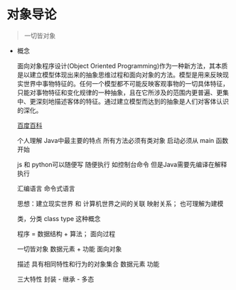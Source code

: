 # 对象导论

> 一切皆对象

- 概念

    面向对象程序设计(Object Oriented Programming)作为一种新方法，其本质是以建立模型体现出来的抽象思维过程和面向对象的方法。模型是用来反映现实世界中事物特征的。任何一个模型都不可能反映客观事物的一切具体特征，只能对事物特征和变化规律的一种抽象，且在它所涉及的范围内更普遍、更集中、更深刻地描述客体的特征。通过建立模型而达到的抽象是人们对客体认识的深化。

    [百度百科](https://baike.baidu.com/item/%E9%9D%A2%E5%90%91%E5%AF%B9%E8%B1%A1%E7%A8%8B%E5%BA%8F%E8%AE%BE%E8%AE%A1/24792)

    个人理解 Java中最主要的特点 所有方法必须有类对象 启动必须从 main 函数开始

    js 和 python可以随便写 随便执行 如控制台命令 但是Java需要先编译在解释执行

    汇编语言 命令式语言 

    思想：建立现实世界 和 计算机世界之间的关联 映射关系； 也可理解为建模

    类，分类 class type 这种概念 

    程序 = 数据结构 + 算法；   面向过程

    一切皆对象  数据元素 + 功能  面向对象

    描述 具有相同特性和行为的对象集合 数据元素  功能

    三大特性 封装 - 继承 - 多态